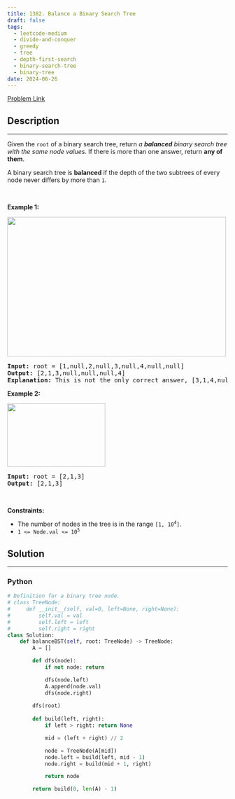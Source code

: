 ```yaml
---
title: 1382. Balance a Binary Search Tree
draft: false
tags: 
  - leetcode-medium
  - divide-and-conquer
  - greedy
  - tree
  - depth-first-search
  - binary-search-tree
  - binary-tree
date: 2024-06-26
---
```


[Problem Link](https://leetcode.com/problems/balance-a-binary-search-tree/)

## Description

---
<p>Given the <code>root</code> of a binary search tree, return <em>a <strong>balanced</strong> binary search tree with the same node values</em>. If there is more than one answer, return <strong>any of them</strong>.</p>

<p>A binary search tree is <strong>balanced</strong> if the depth of the two subtrees of every node never differs by more than <code>1</code>.</p>

<p>&nbsp;</p>
<p><strong class="example">Example 1:</strong></p>
<img alt="" src="https://assets.leetcode.com/uploads/2021/08/10/balance1-tree.jpg" style="width: 500px; height: 319px;" />
<pre>
<strong>Input:</strong> root = [1,null,2,null,3,null,4,null,null]
<strong>Output:</strong> [2,1,3,null,null,null,4]
<b>Explanation:</b> This is not the only correct answer, [3,1,4,null,2] is also correct.
</pre>

<p><strong class="example">Example 2:</strong></p>
<img alt="" src="https://assets.leetcode.com/uploads/2021/08/10/balanced2-tree.jpg" style="width: 224px; height: 145px;" />
<pre>
<strong>Input:</strong> root = [2,1,3]
<strong>Output:</strong> [2,1,3]
</pre>

<p>&nbsp;</p>
<p><strong>Constraints:</strong></p>

<ul>
	<li>The number of nodes in the tree is in the range <code>[1, 10<sup>4</sup>]</code>.</li>
	<li><code>1 &lt;= Node.val &lt;= 10<sup>5</sup></code></li>
</ul>


## Solution

---
### Python
``` py title='balance-a-binary-search-tree'
# Definition for a binary tree node.
# class TreeNode:
#     def __init__(self, val=0, left=None, right=None):
#         self.val = val
#         self.left = left
#         self.right = right
class Solution:
    def balanceBST(self, root: TreeNode) -> TreeNode:
        A = []

        def dfs(node):
            if not node: return

            dfs(node.left)
            A.append(node.val)
            dfs(node.right)
        
        dfs(root)
        
        def build(left, right):
            if left > right: return None

            mid = (left + right) // 2

            node = TreeNode(A[mid])
            node.left = build(left, mid - 1)
            node.right = build(mid + 1, right)

            return node

        return build(0, len(A) - 1)
```

